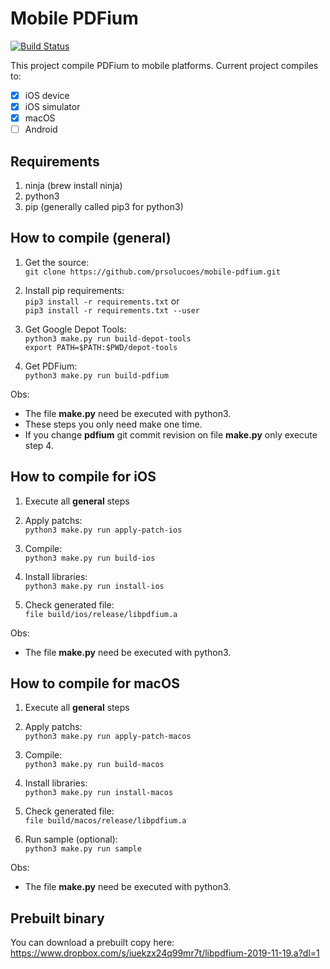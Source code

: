 # Mobile PDFium

[![Build Status](https://travis-ci.com/prsolucoes/mobile-pdfium.svg?branch=master)](https://travis-ci.com/prsolucoes/mobile-pdfium)

This project compile PDFium to mobile platforms. Current project compiles to:  

- [x] iOS device
- [x] iOS simulator
- [x] macOS
- [ ] Android

## Requirements

1. ninja (brew install ninja)  
2. python3  
3. pip (generally called pip3 for python3)  

## How to compile (general)

1. Get the source:  
```git clone https://github.com/prsolucoes/mobile-pdfium.git```  

2. Install pip requirements:  
```pip3 install -r requirements.txt``` 
or  
```pip3 install -r requirements.txt --user``` 

3. Get Google Depot Tools:  
```python3 make.py run build-depot-tools```  
```export PATH=$PATH:$PWD/depot-tools```  

4. Get PDFium:  
```python3 make.py run build-pdfium```  

Obs:
- The file **make.py** need be executed with python3.  
- These steps you only need make one time.  
- If you change **pdfium** git commit revision on file **make.py** only execute step 4.

## How to compile for iOS

1. Execute all **general** steps

2. Apply patchs:  
```python3 make.py run apply-patch-ios```  

3. Compile:  
```python3 make.py run build-ios```  
  
4. Install libraries:  
```python3 make.py run install-ios```  

5. Check generated file:  
```file build/ios/release/libpdfium.a```  

Obs:
- The file **make.py** need be executed with python3.  

## How to compile for macOS

1. Execute all **general** steps

2. Apply patchs:  
```python3 make.py run apply-patch-macos```  

3. Compile:  
```python3 make.py run build-macos```  
  
4. Install libraries:  
```python3 make.py run install-macos```  

5. Check generated file:  
```file build/macos/release/libpdfium.a```  

6. Run sample (optional):  
```python3 make.py run sample```  

Obs:
- The file **make.py** need be executed with python3.  

## Prebuilt binary

You can download a prebuilt copy here:  
https://www.dropbox.com/s/iuekzx24q99mr7t/libpdfium-2019-11-19.a?dl=1